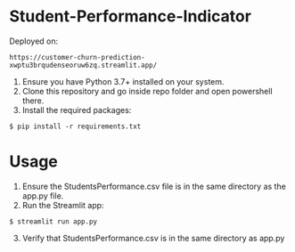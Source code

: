 # Student-Performance-Indicator

Deployed on:
```
https://customer-churn-prediction-xwptu3brqudenseoruw6zq.streamlit.app/
```
1. Ensure you have Python 3.7+ installed on your system.
2. Clone this repository and go inside repo folder and open powershell there.
3. Install the required packages:
```
$ pip install -r requirements.txt
```

# Usage

1. Ensure the StudentsPerformance.csv file is in the same directory as the app.py file.
2. Run the Streamlit app:
```
$ streamlit run app.py
```
3. Verify that StudentsPerformance.csv is in the same directory as app.py
